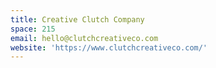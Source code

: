 ```yaml
---
title: Creative Clutch Company
space: 215
email: hello@clutchcreativeco.com
website: 'https://www.clutchcreativeco.com/'
---
```


